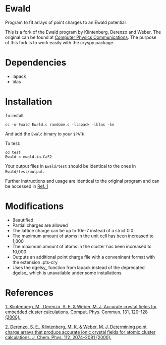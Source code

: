 # Ewald
Program to fit arrays of point charges to an Ewald potential

This is a fork of the Ewald program by Klintenberg, Derenzo and Weber. The original can be found at [Computer Physics Communications](http://cpc.cs.qub.ac.uk/summaries/ADME_v1_0.html).
The purpose of this fork is to work easily with the cryspy package.

# Dependencies

- lapack
- blas

# Installation

To install:

`cc -o Ewald Ewald.c randome.c -llapack -lblas -lm`

And add the `Ewald` binary to your `$PATH`.

To test:
```
cd test
Ewald < ewald.in.CaF2
```
Your output files in `Ewald/test` should be identical to the ones in `Ewald/test/output`.

Further instructions and usage are identical to the original program and can be accessed in [Ref. 1](https://doi.org/10.1016/S0010-4655(00)00071-0)

# Modifications
- Beautified
- Partial charges are allowed
- The lattice charge can be up to 10e-7 instead of a strict 0.0
- The maximum amount of atoms in the unit cell has been increased to 1,000 
- The maximum amount of atoms in the cluster has been increased to 10,000
- Outputs an additional point charge file with a conveninent format with the extension .pts-cry
- Uses the dgelsy_ function from lapack instead of the deprecated dgelsx_ which is unavailable under some installations


# References
[1. Klintenberg, M., Derenzo, S. E. & Weber, M. J. Accurate crystal fields for embedded cluster calculations. Comput. Phys. Commun. 131, 120–128 (2000).](https://doi.org/10.1016/S0010-4655(00)00071-0)

[2. Derenzo, S. E., Klintenberg, M. K. & Weber, M. J. Determining point charge arrays that produce accurate ionic crystal fields for atomic cluster calculations. J. Chem. Phys. 112, 2074–2081 (2000).](https://doi.org/10.1063/1.480776)

